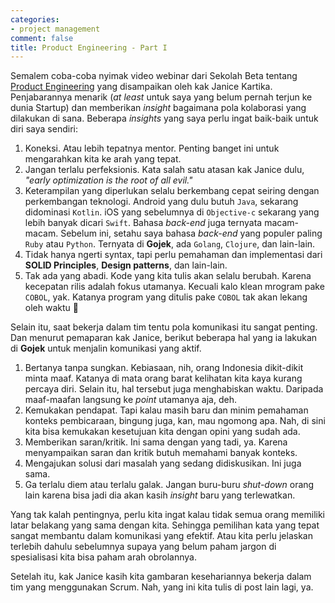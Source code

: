```yaml
---
categories:
- project management
comment: false
title: Product Engineering - Part I
---
```


Semalem coba-coba nyimak video webinar dari Sekolah Beta tentang [Product Engineering](https://www.youtube.com/watch?v=xemPAobM4ww) yang disampaikan oleh kak Janice Kartika. Penjabarannya menarik (_at least_ untuk saya yang belum pernah terjun ke dunia Startup) dan memberikan _insight_ bagaimana pola kolaborasi yang dilakukan di sana. Beberapa _insights_ yang saya perlu ingat baik-baik untuk diri saya sendiri:
  1. Koneksi. Atau lebih tepatnya mentor. Penting banget ini untuk mengarahkan kita ke arah yang tepat.
  2. Jangan terlalu perfeksionis. Kata salah satu atasan kak Janice dulu, _"early optimization is the root of all evil."_
  3. Keterampilan yang diperlukan selalu berkembang cepat seiring dengan perkembangan teknologi. Android yang dulu butuh `Java`, sekarang didominasi `Kotlin`. iOS yang sebelumnya di `Objective-c` sekarang yang lebih banyak dicari `Swift`. Bahasa _back-end_ juga ternyata macam-macam. Sebelum ini, setahu saya bahasa _back-end_ yang populer paling `Ruby` atau `Python`. Ternyata di **Gojek**, ada `Golang`, `Clojure`, dan lain-lain.
  4. Tidak hanya ngerti syntax, tapi perlu pemahaman dan implementasi dari **SOLID Principles**, **Design patterns**, dan lain-lain.
  5. Tak ada yang abadi. Kode yang kita tulis akan selalu berubah. Karena kecepatan rilis adalah fokus utamanya. Kecuali kalo klean mrogram pake `COBOL`, yak. Katanya program yang ditulis pake `COBOL` tak akan lekang oleh waktu 🤣
  
Selain itu, saat bekerja dalam tim tentu pola komunikasi itu sangat penting. Dan menurut pemaparan kak Janice, berikut beberapa hal yang ia lakukan di **Gojek** untuk menjalin komunikasi yang aktif.
  1. Bertanya tanpa sungkan. Kebiasaan, nih, orang Indonesia dikit-dikit minta maaf. Katanya di mata orang barat kelihatan kita kaya kurang percaya diri. Selain itu, hal tersebut juga menghabiskan waktu. Daripada maaf-maafan langsung ke _point_ utamanya aja, deh.
  2. Kemukakan pendapat. Tapi kalau masih baru dan minim pemahaman konteks pembicaraan, bingung juga, kan, mau ngomong apa. Nah, di sini kita bisa kemukakan kesetujuan kita dengan opini yang sudah ada.
  3. Memberikan saran/kritik. Ini sama dengan yang tadi, ya. Karena menyampaikan saran dan kritik butuh memahami banyak konteks.
  4. Mengajukan solusi dari masalah yang sedang didiskusikan. Ini juga sama.
  5. Ga terlalu diem atau terlalu galak. Jangan buru-buru _shut-down_ orang lain karena bisa jadi dia akan kasih _insight_ baru yang terlewatkan.

Yang tak kalah pentingnya, perlu kita ingat kalau tidak semua orang memiliki latar belakang yang sama dengan kita. Sehingga pemilihan kata yang tepat sangat membantu dalam komunikasi yang efektif. Atau kita perlu jelaskan terlebih dahulu sebelumnya supaya yang belum paham jargon di spesialisasi kita bisa paham arah obrolannya.

Setelah itu, kak Janice kasih kita gambaran kesehariannya bekerja dalam tim yang menggunakan Scrum. Nah, yang ini kita tulis di post lain lagi, ya.
